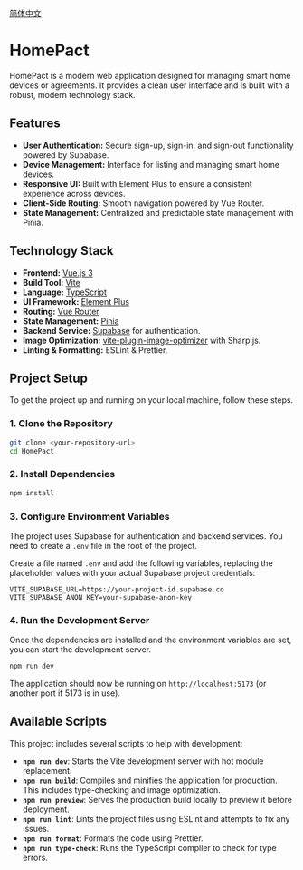 [简体中文](./README.zh-CN.md)

# HomePact

HomePact is a modern web application designed for managing smart home devices or agreements. It provides a clean user interface and is built with a robust, modern technology stack.

## Features

*   **User Authentication:** Secure sign-up, sign-in, and sign-out functionality powered by Supabase.
*   **Device Management:** Interface for listing and managing smart home devices.
*   **Responsive UI:** Built with Element Plus to ensure a consistent experience across devices.
*   **Client-Side Routing:** Smooth navigation powered by Vue Router.
*   **State Management:** Centralized and predictable state management with Pinia.

## Technology Stack

*   **Frontend:** [Vue.js 3](https://vuejs.org/)
*   **Build Tool:** [Vite](https://vitejs.dev/)
*   **Language:** [TypeScript](https://www.typescriptlang.org/)
*   **UI Framework:** [Element Plus](https://element-plus.org/)
*   **Routing:** [Vue Router](https://router.vuejs.org/)
*   **State Management:** [Pinia](https://pinia.vuejs.org/)
*   **Backend Service:** [Supabase](https://supabase.io/) for authentication.
*   **Image Optimization:** [vite-plugin-image-optimizer](https://github.com/FatehAK/vite-plugin-image-optimizer) with Sharp.js.
*   **Linting & Formatting:** ESLint & Prettier.

## Project Setup

To get the project up and running on your local machine, follow these steps.

### 1. Clone the Repository

```bash
git clone <your-repository-url>
cd HomePact
```

### 2. Install Dependencies

```bash
npm install
```

### 3. Configure Environment Variables

The project uses Supabase for authentication and backend services. You need to create a `.env` file in the root of the project.

Create a file named `.env` and add the following variables, replacing the placeholder values with your actual Supabase project credentials:

```
VITE_SUPABASE_URL=https://your-project-id.supabase.co
VITE_SUPABASE_ANON_KEY=your-supabase-anon-key
```

### 4. Run the Development Server

Once the dependencies are installed and the environment variables are set, you can start the development server.

```bash
npm run dev
```

The application should now be running on `http://localhost:5173` (or another port if 5173 is in use).

## Available Scripts

This project includes several scripts to help with development:

*   **`npm run dev`**: Starts the Vite development server with hot module replacement.
*   **`npm run build`**: Compiles and minifies the application for production. This includes type-checking and image optimization.
*   **`npm run preview`**: Serves the production build locally to preview it before deployment.
*   **`npm run lint`**: Lints the project files using ESLint and attempts to fix any issues.
*   **`npm run format`**: Formats the code using Prettier.
*   **`npm run type-check`**: Runs the TypeScript compiler to check for type errors.